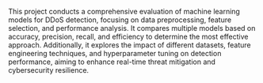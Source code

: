 This project conducts a comprehensive evaluation of machine learning models for DDoS detection, focusing on data preprocessing, feature selection, and performance analysis. 
It compares multiple models based on accuracy, precision, recall, and efficiency to determine the most effective approach. Additionally, it explores the impact of different 
datasets, feature engineering techniques, and hyperparameter tuning on detection performance, aiming to enhance real-time threat mitigation and cybersecurity resilience.

